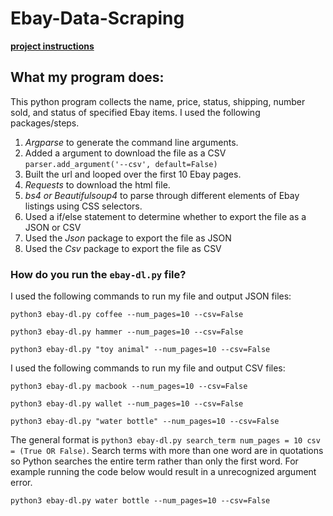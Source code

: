 # Ebay-Data-Scraping

[**project instructions** ](https://github.com/mikeizbicki/cmc-csci040/tree/2021fall/hw_03)

## What my program does:
This python program collects the name, price, status, shipping, number sold, and status of specified Ebay items. I used the following packages/steps.
1. *Argparse* to generate the command line arguments. 
2. Added a argument to download the file as a CSV `parser.add_argument('--csv', default=False)`
3. Built the url and looped over the first 10 Ebay pages.
4. *Requests* to download the html file.
5. *bs4 or Beautifulsoup4* to parse through different elements of Ebay listings using CSS selectors. 
6. Used a if/else statement to determine whether to export the file as a JSON or CSV
7. Used the *Json* package to export the file as JSON 
8. Used the *Csv* package to export the file as CSV 

### How do you run the `ebay-dl.py` file?

I used the following commands to run my file and output JSON files: 

`python3 ebay-dl.py coffee --num_pages=10 --csv=False `

`python3 ebay-dl.py hammer --num_pages=10 --csv=False`

`python3 ebay-dl.py "toy animal" --num_pages=10 --csv=False`

I used the following commands to run my file and output CSV files: 

`python3 ebay-dl.py macbook --num_pages=10 --csv=False `

`python3 ebay-dl.py wallet --num_pages=10 --csv=False`

`python3 ebay-dl.py "water bottle" --num_pages=10 --csv=False`

The general format is `python3 ebay-dl.py search_term num_pages = 10 csv = (True OR False)`. Search terms with more than one word are in quotations so Python searches the entire term rather than only the first word. For example running the code below would result in a unrecognized argument error. 

`python3 ebay-dl.py water bottle --num_pages=10 --csv=False`
